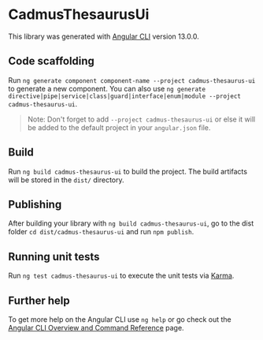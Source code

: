# CadmusThesaurusUi

This library was generated with [Angular CLI](https://github.com/angular/angular-cli) version 13.0.0.

## Code scaffolding

Run `ng generate component component-name --project cadmus-thesaurus-ui` to generate a new component. You can also use `ng generate directive|pipe|service|class|guard|interface|enum|module --project cadmus-thesaurus-ui`.
> Note: Don't forget to add `--project cadmus-thesaurus-ui` or else it will be added to the default project in your `angular.json` file. 

## Build

Run `ng build cadmus-thesaurus-ui` to build the project. The build artifacts will be stored in the `dist/` directory.

## Publishing

After building your library with `ng build cadmus-thesaurus-ui`, go to the dist folder `cd dist/cadmus-thesaurus-ui` and run `npm publish`.

## Running unit tests

Run `ng test cadmus-thesaurus-ui` to execute the unit tests via [Karma](https://karma-runner.github.io).

## Further help

To get more help on the Angular CLI use `ng help` or go check out the [Angular CLI Overview and Command Reference](https://angular.io/cli) page.
